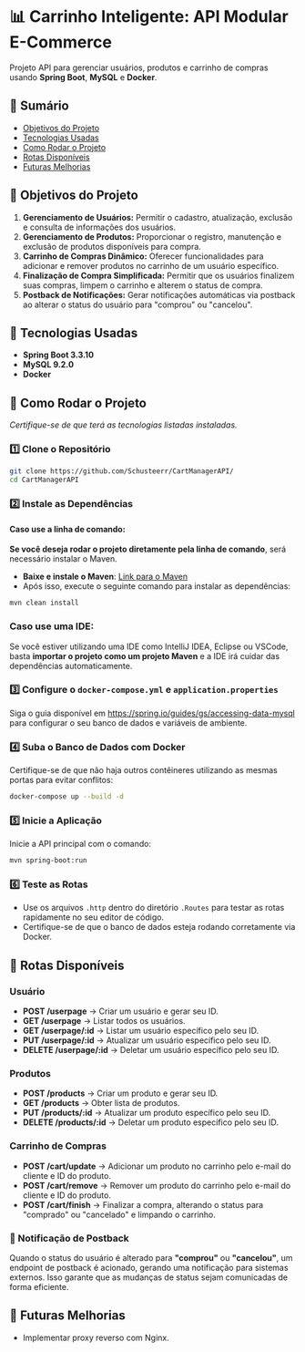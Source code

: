 # 📊 Carrinho Inteligente: API Modular E-Commerce

Projeto API para gerenciar usuários, produtos e carrinho de compras usando **Spring Boot**, **MySQL** e **Docker**.

## 📖 Sumário
- [Objetivos do Projeto](#🎯-objetivos-do-projeto)
- [Tecnologias Usadas](#🚀-tecnologias-usadas)
- [Como Rodar o Projeto](#🔧-como-rodar-o-projeto)
- [Rotas Disponíveis](#📌-rotas-disponíveis)
- [Futuras Melhorias](#🔮-futuras-melhorias)

## 🎯 Objetivos do Projeto
1. **Gerenciamento de Usuários:** Permitir o cadastro, atualização, exclusão e consulta de informações dos usuários.
2. **Gerenciamento de Produtos:** Proporcionar o registro, manutenção e exclusão de produtos disponíveis para compra.
3. **Carrinho de Compras Dinâmico:** Oferecer funcionalidades para adicionar e remover produtos no carrinho de um usuário específico.
4. **Finalização de Compra Simplificada:** Permitir que os usuários finalizem suas compras, limpem o carrinho e alterem o status de compra.
5. **Postback de Notificações:** Gerar notificações automáticas via postback ao alterar o status do usuário para "comprou" ou "cancelou".

## 🚀 Tecnologias Usadas
- **Spring Boot 3.3.10**
- **MySQL 9.2.0**
- **Docker**

## 🔧 Como Rodar o Projeto

*Certifique-se de que terá as tecnologias listadas instaladas.*

### 1️⃣ Clone o Repositório

```bash
git clone https://github.com/Schusteerr/CartManagerAPI/
cd CartManagerAPI
```

### 2️⃣ Instale as Dependências

#### Caso use a linha de comando:

**Se você deseja rodar o projeto diretamente pela linha de comando**, será necessário instalar o Maven.

- **Baixe e instale o Maven**: [Link para o Maven](https://maven.apache.org/install.html)
- Após isso, execute o seguinte comando para instalar as dependências:

```bash
mvn clean install
```

### **Caso use uma IDE:**
Se você estiver utilizando uma IDE como IntelliJ IDEA, Eclipse ou VSCode, basta **importar o projeto como um projeto Maven** e a IDE irá cuidar das dependências automaticamente.

### 3️⃣ Configure o `docker-compose.yml` e `application.properties`

Siga o guia disponível em https://spring.io/guides/gs/accessing-data-mysql para configurar o seu banco de dados e variáveis de ambiente.

### 4️⃣ Suba o Banco de Dados com Docker

Certifique-se de que não haja outros contêineres utilizando as mesmas portas para evitar conflitos:

```bash
docker-compose up --build -d
```

### 5️⃣ Inicie a Aplicação

Inicie a API principal com o comando:

```bash
mvn spring-boot:run
```

### 6️⃣ Teste as Rotas

* Use os arquivos `.http` dentro do diretório `.Routes` para testar as rotas rapidamente no seu editor de código.
* Certifique-se de que o banco de dados esteja rodando corretamente via Docker.

## 📌 Rotas Disponíveis

### Usuário
- **POST /userpage** → Criar um usuário e gerar seu ID.
- **GET /userpage** → Listar todos os usuários.
- **GET /userpage/:id** → Listar um usuário específico pelo seu ID.
- **PUT /userpage/:id** → Atualizar um usuário específico pelo seu ID.
- **DELETE /userpage/:id** → Deletar um usuário específico pelo seu ID.

### Produtos
- **POST /products** → Criar um produto e gerar seu ID.
- **GET /products** → Obter lista de produtos.
- **PUT /products/:id** → Atualizar um produto específico pelo seu ID.
- **DELETE /products/:id** → Deletar um produto específico pelo seu ID.

### Carrinho de Compras
- **POST /cart/update** → Adicionar um produto no carrinho pelo e-mail do cliente e ID do produto.
- **POST /cart/remove** → Remover um produto do carrinho pelo e-mail do cliente e ID do produto.
- **POST /cart/finish** → Finalizar a compra, alterando o status para "comprado" ou "cancelado" e limpando o carrinho.

### 🔄 Notificação de Postback
Quando o status do usuário é alterado para **"comprou"** ou **"cancelou"**, um endpoint de postback é acionado, gerando uma notificação para sistemas externos. Isso garante que as mudanças de status sejam comunicadas de forma eficiente.

## 🔮 Futuras Melhorias
- Implementar proxy reverso com Nginx.
